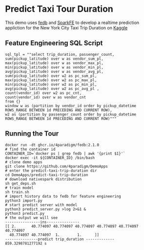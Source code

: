 #  Predict Taxi Tour Duration

This demo uses [fedb](https://github.com/4paradigm/fedb) and [SparkFE](https://github.com/4paradigm/NativeSpark) to develop a realtime prediction appliction for the New York City Taxi Trip Duration on [Kaggle](https://www.kaggle.com/c/nyc-taxi-trip-duration/overview)

## Feature Engineering SQL Script

```
sql_tpl = ""select trip_duration, passenger_count,
sum(pickup_latitude) over w as vendor_sum_pl,
max(pickup_latitude) over w as vendor_max_pl,
min(pickup_latitude) over w as vendor_min_pl,
avg(pickup_latitude) over w as vendor_avg_pl,
sum(pickup_latitude) over w2 as pc_sum_pl,
max(pickup_latitude) over w2 as pc_max_pl,
min(pickup_latitude) over w2 as pc_min_pl,
avg(pickup_latitude) over w2 as pc_avg_pl ,
count(vendor_id) over w2 as pc_cnt,
count(vendor_id) over w as vendor_cnt
from {}
window w as (partition by vendor_id order by pickup_datetime ROWS_RANGE BETWEEN 1d PRECEDING AND CURRENT ROW),
w2 as (partition by passenger_count order by pickup_datetime ROWS_RANGE BETWEEN 1d PRECEDING AND CURRENT ROW)"""
```

## Running the Tour

```
docker run -dt ghcr.io/4paradigm/fedb:2.1.0
# find the container id
CONTAINER_ID=`docker ps | grep fedb | awk '{print $1}'`
docker exec -it ${CONTAINER_ID} /bin/bash
# clone demo apps
git clone https://github.com/4paradigm/DemoApps
# enter the predict-taxi-trip-duration dir
cd DemoApps/predict-taxi-trip-duration
# download nativespark distribution
sh get_deps.sh
# train model
sh train.sh
# import history data to fedb for feature engineering
python3 import.py
# start predict server with model
python3 predict_server.py >log 2>&1 &
python3 predict.py
# the output we will see
----------------ins---------------
[[ 2.       40.774097 40.774097 40.774097 40.774097 40.774097 40.774097
  40.774097 40.774097  1.        1.      ]]
---------------predict trip_duration -------------
859.3298781277192 s
```
